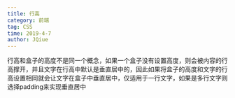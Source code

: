 ```yaml
---
title: 行高
category: 前端
tag: CSS
time: 2019-4-7
author: JQiue
---
```


行高和盒子的高度不是同一个概念，如果一个盒子没有设置高度，则会被内容的行高撑开，并且文字在行高中默认是垂直居中的，因此如果将盒子的高度和文字的行高设置相同就会让文字在盒子中垂直居中，仅适用于一行文字，如果是多行文字则选择padding来实现垂直居中
